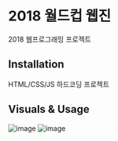 # 2018 월드컵 웹진
2018 웹프로그래밍 프로젝트

## Installation

HTML/CSS/JS 하드코딩 프로젝트

## Visuals & Usage
![image](https://user-images.githubusercontent.com/31759313/100976957-a038d880-3583-11eb-95e9-5e1b397d91a5.png)
![image](https://user-images.githubusercontent.com/31759313/100977085-d1b1a400-3583-11eb-96ef-0d288637ada4.png)
